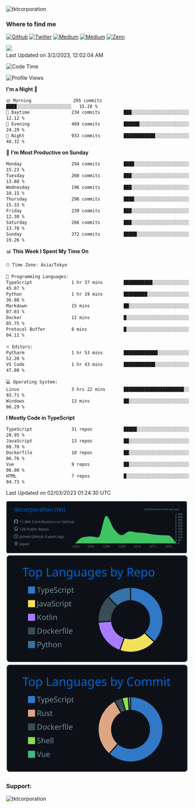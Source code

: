 <p align="left"> <img src="https://komarev.com/ghpvc/?username=tktcorporation&label=Profile%20views&color=0e75b6&style=flat" alt="tktcorporation" /> </p>

<h3>Where to find me</h3>
<p>
<a href="https://github.com/tktcorporation" target="_blank"><img alt="Github" src="https://img.shields.io/badge/GitHub-%2312100E.svg?&style=for-the-badge&logo=Github&logoColor=white" /></a>
<a href="https://twitter.com/tktcorporation" target="_blank"><img alt="Twitter" src="https://img.shields.io/badge/twitter-%231DA1F2.svg?&style=for-the-badge&logo=twitter&logoColor=white" /></a>
<a href="https://www.linkedin.com/in/tktcorporation" target="_blank"><img alt="Medium" src="https://img.shields.io/badge/linkdin-0a66c2.svg?&style=for-the-badge&logo=linkedin&logoColor=white" /></a>
<a href="https://qiita.com/tktcorporation" target="_blank"><img alt="Medium" src="https://img.shields.io/badge/qiita-55C500.svg?&style=for-the-badge&logo=qiita&logoColor=white" /></a>
<a href="https://zenn.dev/tktcorporation" target="_blank"><img alt="Zenn" src="https://img.shields.io/badge/Zenn-3EA8FF.svg?&style=for-the-badge&logo=Zenn&logoColor=white" /></a>
</p>

<!--START_SECTION:lapras-card-->
<a href="https://lapras.com/public/tktcorporation" target="_blank" rel="noopener noreferrer"><img src="https://lapras-card-generator.vercel.app/api/svg?e=3.89&b=3.48&i=3.59&b1=%23232323&b2=%236d6d6d&i1=%23212121&i2=%23818181&l=en" width="300" ></a>  
Last Updated on 3/2/2023, 12:02:04 AM
<!--END_SECTION:lapras-card-->
  
<!--START_SECTION:waka-->
![Code Time](http://img.shields.io/badge/Code%20Time-887%20hrs%2019%20mins-blue)

![Profile Views](http://img.shields.io/badge/Profile%20Views-24-blue)

**I'm a Night 🦉** 

```text
🌞 Morning                295 commits         ████░░░░░░░░░░░░░░░░░░░░░   15.28 % 
🌆 Daytime                234 commits         ███░░░░░░░░░░░░░░░░░░░░░░   12.12 % 
🌃 Evening                469 commits         ██████░░░░░░░░░░░░░░░░░░░   24.29 % 
🌙 Night                  933 commits         ████████████░░░░░░░░░░░░░   48.32 % 
```
📅 **I'm Most Productive on Sunday** 

```text
Monday                   294 commits         ████░░░░░░░░░░░░░░░░░░░░░   15.23 % 
Tuesday                  268 commits         ███░░░░░░░░░░░░░░░░░░░░░░   13.88 % 
Wednesday                196 commits         ███░░░░░░░░░░░░░░░░░░░░░░   10.15 % 
Thursday                 296 commits         ████░░░░░░░░░░░░░░░░░░░░░   15.33 % 
Friday                   239 commits         ███░░░░░░░░░░░░░░░░░░░░░░   12.38 % 
Saturday                 266 commits         ███░░░░░░░░░░░░░░░░░░░░░░   13.78 % 
Sunday                   372 commits         █████░░░░░░░░░░░░░░░░░░░░   19.26 % 
```


📊 **This Week I Spent My Time On** 

```text
🕑︎ Time Zone: Asia/Tokyo

💬 Programming Languages: 
TypeScript               1 hr 37 mins        ███████████░░░░░░░░░░░░░░   45.07 % 
Python                   1 hr 19 mins        █████████░░░░░░░░░░░░░░░░   36.88 % 
Markdown                 15 mins             ██░░░░░░░░░░░░░░░░░░░░░░░   07.03 % 
Docker                   12 mins             █░░░░░░░░░░░░░░░░░░░░░░░░   05.75 % 
Protocol Buffer          8 mins              █░░░░░░░░░░░░░░░░░░░░░░░░   04.11 % 

🔥 Editors: 
PyCharm                  1 hr 53 mins        █████████████░░░░░░░░░░░░   52.20 % 
VS Code                  1 hr 43 mins        ████████████░░░░░░░░░░░░░   47.80 % 

💻 Operating System: 
Linux                    3 hrs 22 mins       ███████████████████████░░   93.71 % 
Windows                  13 mins             ██░░░░░░░░░░░░░░░░░░░░░░░   06.29 % 
```

**I Mostly Code in TypeScript** 

```text
TypeScript               31 repos            █████░░░░░░░░░░░░░░░░░░░░   20.95 % 
JavaScript               13 repos            ██░░░░░░░░░░░░░░░░░░░░░░░   08.78 % 
Dockerfile               10 repos            ██░░░░░░░░░░░░░░░░░░░░░░░   06.76 % 
Vue                      9 repos             ██░░░░░░░░░░░░░░░░░░░░░░░   06.08 % 
HTML                     7 repos             █░░░░░░░░░░░░░░░░░░░░░░░░   04.73 % 
```




 Last Updated on 02/03/2023 01:24:30 UTC
<!--END_SECTION:waka-->

[![](https://raw.githubusercontent.com/tktcorporation/tktcorporation/master/profile-summary-card-output/github_dark/0-profile-details.svg)](https://github.com/vn7n24fzkq/github-profile-summary-cards)
[![](https://raw.githubusercontent.com/tktcorporation/tktcorporation/master/profile-summary-card-output/github_dark/1-repos-per-language.svg)](https://github.com/vn7n24fzkq/github-profile-summary-cards) [![](https://raw.githubusercontent.com/tktcorporation/tktcorporation/master/profile-summary-card-output/github_dark/2-most-commit-language.svg)](https://github.com/vn7n24fzkq/github-profile-summary-cards)

<h3 align="left">Support:</h3>
<p><a href="https://www.buymeacoffee.com/tktcorporation"> <img align="left" src="https://cdn.buymeacoffee.com/buttons/v2/default-yellow.png" height="50" width="210" alt="tktcorporation" /></a></p><br><br>
